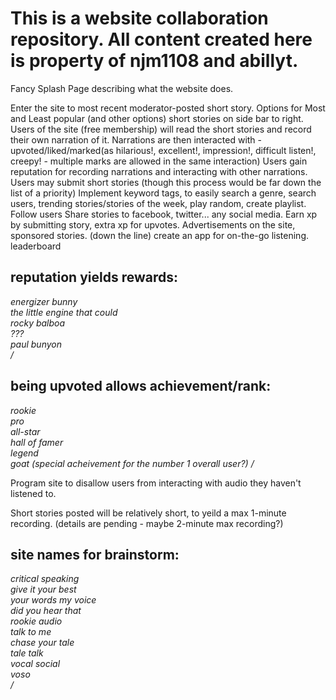 # This is a website collaboration repository. All content created here is property of njm1108 and abillyt. 

Fancy Splash Page describing what the website does. 

Enter the site to most recent moderator-posted short story. Options for Most and Least popular (and other options) short stories on side bar to right. 
Users of the site (free membership) will read the short stories and record their own narration of it. 
Narrations are then interacted with - upvoted/liked/marked(as hilarious!, excellent!, impression!, difficult listen!, creepy! - multiple marks are allowed in the same interaction)
Users gain reputation for recording narrations and interacting with other narrations. 
Users may submit short stories (though this process would be far down the list of a priority)
Implement keyword tags, to easily search a genre, search users, trending stories/stories of the week, play random, create playlist.
Follow users
Share stories to facebook, twitter... any social media.
Earn xp by submitting story, extra xp for upvotes.
Advertisements on the site, sponsored stories.
(down the line) create an app for on-the-go listening.
leaderboard

## reputation yields rewards:<br>
*energizer bunny<br>
the little engine that could<br>
rocky balboa<br>
???<br>
paul bunyon<br>/*


## being upvoted allows achievement/rank: <br>
*rookie <br>
pro <br>
all-star <br>
hall of famer <br>
legend <br>
goat (special acheivement for the number 1 overall user?)
/*

Program site to disallow users from interacting with audio they haven't listened to. 

Short stories posted will be relatively short, to yeild a max 1-minute recording. (details are pending - maybe 2-minute max recording?)

## site names for brainstorm: <br>
*critical speaking<br>
give it your best<br>
your words my voice<br>
did you hear that<br>
rookie audio<br>
talk to me<br>
chase your tale<br>
tale talk<br>
vocal social<br>
voso<br>/*

